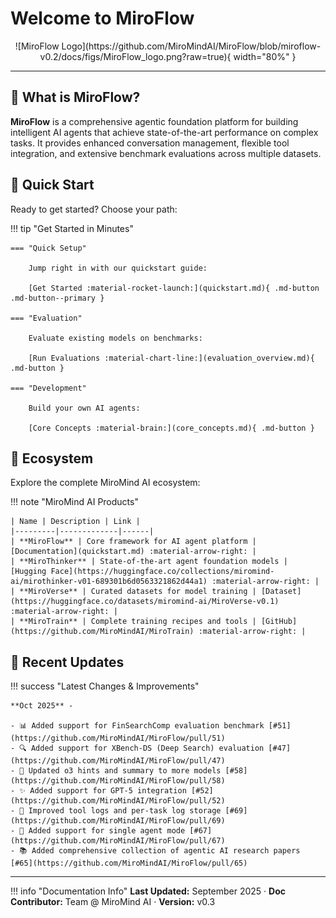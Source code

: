 
# Welcome to MiroFlow

<div align="center" markdown="1">
  ![MiroFlow Logo](https://github.com/MiroMindAI/MiroFlow/blob/miroflow-v0.2/docs/figs/MiroFlow_logo.png?raw=true){ width="80%" }
</div>

---

## 🚀 What is MiroFlow?

**MiroFlow** is a comprehensive agentic foundation platform for building intelligent AI agents that achieve state-of-the-art performance on complex tasks. It provides enhanced conversation management, flexible tool integration, and extensive benchmark evaluations across multiple datasets.



## 🎯 Quick Start

Ready to get started? Choose your path:

!!! tip "Get Started in Minutes"
    
    === "Quick Setup"
    
        Jump right in with our quickstart guide:
        
        [Get Started :material-rocket-launch:](quickstart.md){ .md-button .md-button--primary }
    
    === "Evaluation"
    
        Evaluate existing models on benchmarks:
        
        [Run Evaluations :material-chart-line:](evaluation_overview.md){ .md-button }
    
    === "Development"
    
        Build your own AI agents:
        
        [Core Concepts :material-brain:](core_concepts.md){ .md-button }



## 🔗 Ecosystem

Explore the complete MiroMind AI ecosystem:

!!! note "MiroMind AI Products"

    | Name | Description | Link |
    |---------|-------------|------|
    | **MiroFlow** | Core framework for AI agent platform | [Documentation](quickstart.md) :material-arrow-right: |
    | **MiroThinker** | State-of-the-art agent foundation models | [Hugging Face](https://huggingface.co/collections/miromind-ai/mirothinker-v01-689301b6d0563321862d44a1) :material-arrow-right: |
    | **MiroVerse** | Curated datasets for model training | [Dataset](https://huggingface.co/datasets/miromind-ai/MiroVerse-v0.1) :material-arrow-right: |
    | **MiroTrain** | Complete training recipes and tools | [GitHub](https://github.com/MiroMindAI/MiroTrain) :material-arrow-right: |


## 📝 Recent Updates

!!! success "Latest Changes & Improvements"
    
    **Oct 2025** - 

    - 📊 Added support for FinSearchComp evaluation benchmark [#51](https://github.com/MiroMindAI/MiroFlow/pull/51)
    - 🔍 Added support for XBench-DS (Deep Search) evaluation [#47](https://github.com/MiroMindAI/MiroFlow/pull/47)
    - 🧠 Updated o3 hints and summary to more models [#58](https://github.com/MiroMindAI/MiroFlow/pull/58)
    - ✨ Added support for GPT-5 integration [#52](https://github.com/MiroMindAI/MiroFlow/pull/52)
    - 🔧 Improved tool logs and per-task log storage [#69](https://github.com/MiroMindAI/MiroFlow/pull/69)
    - 🤖 Added support for single agent mode [#67](https://github.com/MiroMindAI/MiroFlow/pull/67)
    - 📚 Added comprehensive collection of agentic AI research papers [#65](https://github.com/MiroMindAI/MiroFlow/pull/65)





---

!!! info "Documentation Info"
    **Last Updated:** September 2025 · **Doc Contributor:** Team @ MiroMind AI · **Version:** v0.3